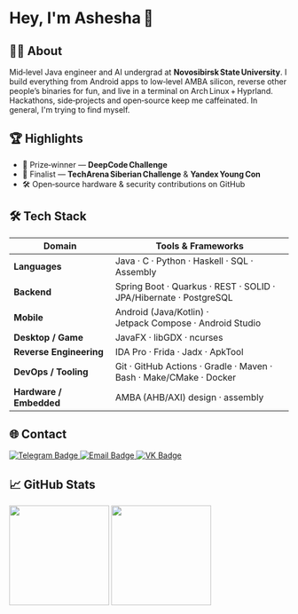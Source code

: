 # Hey, I'm **Ashesha** 👋

## 🙋‍♂️ About

Mid‑level Java engineer and AI undergrad at **Novosibirsk State University**.
I build everything from Android apps to low‑level AMBA silicon, reverse other people’s binaries for fun, and live in a terminal on Arch Linux + Hyprland. Hackathons, side‑projects and open‑source keep me caffeinated.
In general, I'm trying to find myself.

## 🏆 Highlights

* 🥈 Prize‑winner — **DeepCode Challenge**
* 🏅 Finalist — **TechArena Siberian Challenge** & **Yandex Young Con**
* 🛠️ Open‑source hardware & security contributions on GitHub

## 🛠️ Tech Stack

| Domain                  | Tools & Frameworks                                                             |
| ----------------------- | ------------------------------------------------------------------------------ |
| **Languages**           | Java · C · Python · Haskell · SQL · Assembly                                   |
| **Backend**             | Spring Boot · Quarkus · REST · SOLID · JPA/Hibernate · PostgreSQL              |
| **Mobile**              | Android (Java/Kotlin) · Jetpack Compose · Android Studio                       |
| **Desktop / Game**      | JavaFX · libGDX · ncurses                                                      |
| **Reverse Engineering** | IDA Pro · Frida · Jadx · ApkTool                                               |
| **DevOps / Tooling**    | Git · GitHub Actions · Gradle · Maven · Bash · Make/CMake · Docker             |
| **Hardware / Embedded** | AMBA (AHB/AXI) design · assembly                                               |     

## 🌐 Contact

<p align="left">
  <a href="https://t.me/mcashesha" target="_blank">
    <img src="https://upload.wikimedia.org/wikipedia/commons/thumb/8/83/Telegram_2019_Logo.svg/768px-Telegram_2019_Logo.svg.png" alt="Telegram Badge"/>
  </a>
  <a href="mailto:mcashesha@mail.ru" target="_blank">
    <img src="https://upload.wikimedia.org/wikipedia/commons/thumb/7/7e/Gmail_icon_%282020%29.svg/1280px-Gmail_icon_%282020%29.svg.png" alt="Email Badge"/>
  </a>
  <a href="https://vk.com/mcashesha" target="_blank">
    <img src="https://upload.wikimedia.org/wikipedia/commons/thumb/f/f3/VK_Compact_Logo_%282021-present%29.svg/2048px-VK_Compact_Logo_%282021-present%29.svg.png" alt="VK Badge"/>
  </a>
</p>

## 📈 GitHub Stats

<div align="left">
  <img src="https://github-readme-stats.vercel.app/api?username=McAshesha&show_icons=true&theme=radical" height="180" />
  <img src="https://github-readme-stats.vercel.app/api/top-langs/?username=McAshesha&layout=compact&theme=radical" height="180" />
</div>
